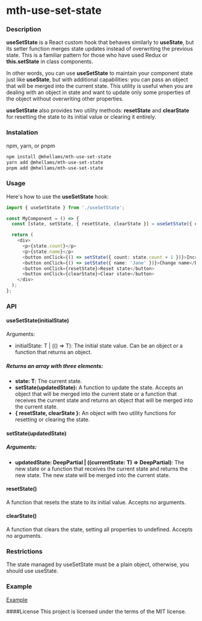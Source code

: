 # mth-use-set-state

### Description
**useSetState** is a React custom hook that behaves similarly to **useState**, but its setter function merges state updates instead of overwriting the previous state. This is a familiar pattern for those who have used Redux or **this.setState** in class components.

In other words, you can use **useSetState** to maintain your component state just like **useState**, but with additional capabilities: you can pass an object that will be merged into the current state. This utility is useful when you are dealing with an object in state and want to update only some properties of the object without overwriting other properties.

**useSetState** also provides two utility methods: **resetState** and **clearState** for resetting the state to its initial value or clearing it entirely.

### Instalation
npm, yarn, or pnpm

```bash
npm install @mhellams/mth-use-set-state
yarn add @mhellams/mth-use-set-state
pnpm add @mhellams/mth-use-set-state
```

### Usage
Here's how to use the **useSetState** hook:
```ts
import { useSetState } from './useSetState';

const MyComponent = () => {
  const [state, setState, { resetState, clearState }] = useSetState({ count: 0, name: 'John' });

  return (
    <div>
      <p>{state.count}</p>
      <p>{state.name}</p>
      <button onClick={() => setState({ count: state.count + 1 })}>Increment count</button>
      <button onClick={() => setState({ name: 'Jane' })}>Change name</button>
      <button onClick={resetState}>Reset state</button>
      <button onClick={clearState}>Clear state</button>
    </div>
  );
};
```

### API
#### useSetState(initialState)
Arguments:

- initialState: T | (() => T): The initial state value. Can be an object or a function that returns an object.
##### Returns an array with three elements:

- **state: T**: The current state.
- **setState(updatedState):** A function to update the state. Accepts an object that will be merged into the current state or a function that receives the current state and returns an object that will be merged into the current state.
- **{ resetState, clearState }:** An object with two utility functions for resetting or clearing the state.
#### setState(updatedState)
##### Arguments:

- **updatedState: DeepPartial<T> | ((currentState: T) => DeepPartial<T>)**: The new state or a function that receives the current state and returns the new state. The new state will be merged into the current state.

#### resetState()
A function that resets the state to its initial value. Accepts no arguments.

#### clearState()
A function that clears the state, setting all properties to undefined. Accepts no arguments.

### Restrictions
The state managed by useSetState must be a plain object, otherwise, you should use useState.

### Example
[Example](https://stackblitz.com/edit/stackblitz-starters-eqym8p?file=src%2FApp.tsx "Example")

####License
This project is licensed under the terms of the MIT license.